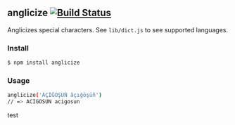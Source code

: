 ## anglicize [![Build Status](https://travis-ci.org/yasinaydin/anglicize.png)](https://travis-ci.org/yasinaydin/anglicize)

Anglicizes special characters. See `lib/dict.js` to see supported languages.

### Install

```bash
$ npm install anglicize
```

### Usage

```bash
anglicize('ÂÇİĞÖŞÜÑ âçığöşüñ')
// => ACIGOSUN acigosun
```

test